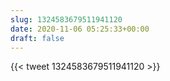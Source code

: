 ```yaml
---
slug: 1324583679511941120
date: 2020-11-06 05:25:33+00:00
draft: false
---
```


{{< tweet 1324583679511941120 >}}
